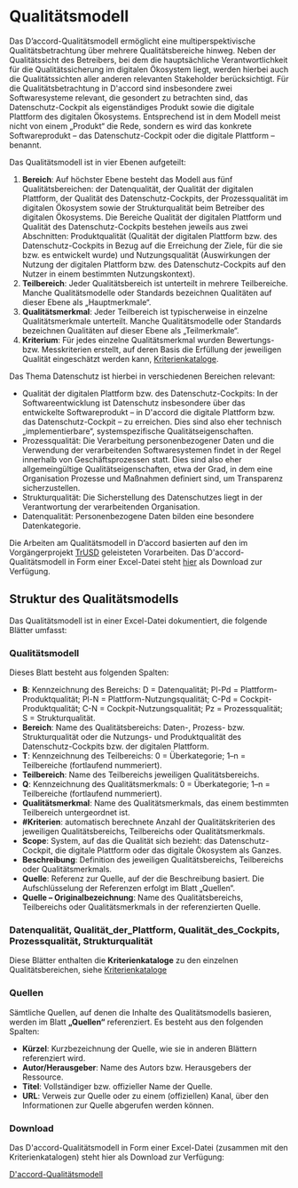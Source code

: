 # Qualitätsmodell

Das D’accord-Qualitätsmodell ermöglicht eine multiperspektivische Qualitätsbetrachtung über mehrere Qualitätsbereiche hinweg. Neben der Qualitätssicht des Betreibers, bei dem die hauptsächliche Verantwortlichkeit für die Qualitätssicherung im digitalen Ökosystem liegt, werden hierbei auch die Qualitätssichten aller anderen relevanten Stakeholder berücksichtigt. Für die Qualitätsbetrachtung in D'accord sind insbesondere zwei Softwaresysteme relevant, die gesondert zu betrachten sind, das Datenschutz-Cockpit als eigenständiges Produkt sowie die digitale Plattform des digitalen Ökosystems. Entsprechend ist in dem Modell meist nicht von einem „Produkt“ die Rede, sondern es wird das konkrete Softwareprodukt – das Datenschutz-Cockpit oder die digitale Plattform – benannt.

Das Qualitätsmodell ist in vier Ebenen aufgeteilt:

1. **Bereich**: Auf höchster Ebene besteht das Modell aus fünf Qualitätsbereichen: der Datenqualität, der Qualität der digitalen Plattform, der Qualität des Datenschutz-Cockpits, der Prozessqualität im digitalen Ökosystem sowie der Strukturqualität beim Betreiber des digitalen Ökosystems. Die Bereiche Qualität der digitalen Plattform und Qualität des Datenschutz-Cockpits bestehen jeweils aus zwei Abschnitten: Produktqualität (Qualität der digitalen Plattform bzw. des Datenschutz-Cockpits in Bezug auf die Erreichung der Ziele, für die sie bzw. es entwickelt wurde) und Nutzungsqualität (Auswirkungen der Nutzung der digitalen Plattform bzw. des Datenschutz-Cockpits auf den Nutzer in einem bestimmten Nutzungskontext).
2. **Teilbereich**: Jeder Qualitätsbereich ist unterteilt in mehrere Teilbereiche. Manche Qualitätsmodelle oder Standards bezeichnen Qualitäten auf dieser Ebene als „Hauptmerkmale“.
3. **Qualitätsmerkmal**: Jeder Teilbereich ist typischerweise in einzelne Qualitätsmerkmale unterteilt. Manche Qualitätsmodelle oder Standards bezeichnen Qualitäten auf dieser Ebene als „Teilmerkmale“.
4. **Kriterium**: Für jedes einzelne Qualitätsmerkmal wurden Bewertungs- bzw. Messkriterien erstellt, auf deren Basis die Erfüllung der jeweiligen Qualität eingeschätzt werden kann, [Kriterienkataloge](https://fraunhofer-iese.github.io/Daccord/Bewertung/Kriterienkataloge). 

Das Thema Datenschutz ist hierbei in verschiedenen Bereichen relevant:

- Qualität der digitalen Plattform bzw. des Datenschutz-Cockpits: In der Softwareentwicklung ist Datenschutz insbesondere über das entwickelte Softwareprodukt – in D'accord die digitale Plattform bzw. das Datenschutz-Cockpit – zu erreichen. Dies sind also eher technisch „implementierbare“, systemspezifische Qualitätseigenschaften.
- Prozessqualität: Die Verarbeitung personenbezogener Daten und die Verwendung der verarbeitenden Softwaresystemen findet in der Regel innerhalb von Geschäftsprozessen statt. Dies sind also eher allgemeingültige Qualitätseigenschaften, etwa der Grad, in dem eine Organisation Prozesse und Maßnahmen definiert sind, um Transparenz sicherzustellen.
- Strukturqualität: Die Sicherstellung des Datenschutzes liegt in der Verantwortung der verarbeitenden Organisation.
- Datenqualität: Personenbezogene Daten bilden eine besondere Datenkategorie.

Die Arbeiten am Qualitätsmodell in D’accord basierten auf den im Vorgängerprojekt [TrUSD](https://www.trusd-projekt.de) geleisteten Vorarbeiten. Das D'accord-Qualitätsmodell in Form einer Excel-Datei steht [hier](https://fraunhofer-iese.github.io/Daccord/assets/D3.2a%20Qualit%C3%A4tsmodell%20-%20Anhang%20(Iteration%206).xlsx
) als Download zur Verfügung.

## Struktur des Qualitätsmodells

Das Qualitätsmodell ist in einer Excel-Datei dokumentiert, die folgende Blätter umfasst:

### Qualitätsmodell

Dieses Blatt besteht aus folgenden Spalten:

- **B**: Kennzeichnung des Bereichs: D = Datenqualität; Pl-Pd = Plattform-Produktqualität; Pl-N = Plattform-Nutzungsqualität; C-Pd = Cockpit-Produktqualität; C-N = Cockpit-Nutzungsqualität; Pz = Prozessqualität; S = Strukturqualität.
- **Bereich**: Name des Qualitätsbereichs: Daten-, Prozess- bzw. Strukturqualität oder die Nutzungs- und Produktqualität des Datenschutz-Cockpits bzw. der digitalen Plattform.
- **T**: Kennzeichnung des Teilbereichs: 0 = Überkategorie; 1–n = Teilbereiche (fortlaufend nummeriert).
- **Teilbereich**: Name des Teilbereichs jeweiligen Qualitätsbereichs.
- **Q**: Kennzeichnung des Qualitätsmerkmals: 0 = Überkategorie; 1–n = Teilbereiche (fortlaufend nummeriert).
- **Qualitätsmerkmal**: Name des Qualitätsmerkmals, das einem bestimmten Teilbereich untergeordnet ist.
- **#Kriterien**: automatisch berechnete Anzahl der Qualitätskriterien des jeweiligen Qualitätsbereichs, Teilbereichs oder Qualitätsmerkmals.
- **Scope**: System, auf das die Qualität sich bezieht: das Datenschutz-Cockpit, die digitale Plattform oder das digitale Ökosystem als Ganzes.
- **Beschreibung**: Definition des jeweiligen Qualitätsbereichs, Teilbereichs oder Qualitätsmerkmals.
- **Quelle**: Referenz zur Quelle, auf der die Beschreibung basiert. Die Aufschlüsselung der Referenzen erfolgt im Blatt „Quellen“.
- **Quelle – Originalbezeichnung**: Name des Qualitätsbereichs, Teilbereichs oder Qualitätsmerkmals in der referenzierten Quelle.

### Datenqualität, Qualität_der_Plattform, Qualität_des_Cockpits, Prozessqualität, Strukturqualität

Diese Blätter enthalten die **Kriterienkataloge** zu den einzelnen Qualitätsbereichen, siehe [Kriterienkataloge](https://fraunhofer-iese.github.io/Daccord/Bewertung/Kriterienkataloge)

### Quellen

Sämtliche Quellen, auf denen die Inhalte des Qualitätsmodells basieren, werden im Blatt **„Quellen“** referenziert. Es besteht aus den folgenden Spalten:

- **Kürzel**: Kurzbezeichnung der Quelle, wie sie in anderen Blättern referenziert wird.
- **Autor/Herausgeber**: Name des Autors bzw. Herausgebers der Ressource.
- **Titel**: Vollständiger bzw. offizieller Name der Quelle.
- **URL**: Verweis zur Quelle oder zu einem (offiziellen) Kanal, über den Informationen zur Quelle abgerufen werden können.

### Download

Das D'accord-Qualitätsmodell in Form einer Excel-Datei (zusammen mit den Kriterienkatalogen) steht hier als Download zur Verfügung:

[D'accord-Qualitätsmodell](https://fraunhofer-iese.github.io/Daccord/assets/D3.2a%20Qualit%C3%A4tsmodell%20-%20Anhang%20(Iteration%206).xlsx)

